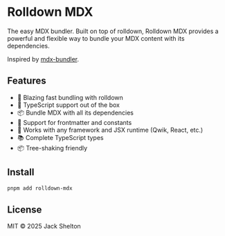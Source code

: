 # Rolldown MDX

The easy MDX bundler. Built on top of rolldown, Rolldown MDX provides a powerful and flexible way to bundle your MDX content with its dependencies.

Inspired by [mdx-bundler](https://github.com/kentcdodds/mdx-bundler).

## Features

- 🚀 Blazing fast bundling with rolldown
- 🎯 TypeScript support out of the box
- 📦 Bundle MDX with all its dependencies
- 📝 Support for frontmatter and constants
- 📱 Works with any framework and JSX runtime (Qwik, React, etc.)
- 📚 Complete TypeScript types
- 📦 Tree-shaking friendly

## Install

```bash
pnpm add rolldown-mdx
```

## License

MIT © 2025 Jack Shelton

